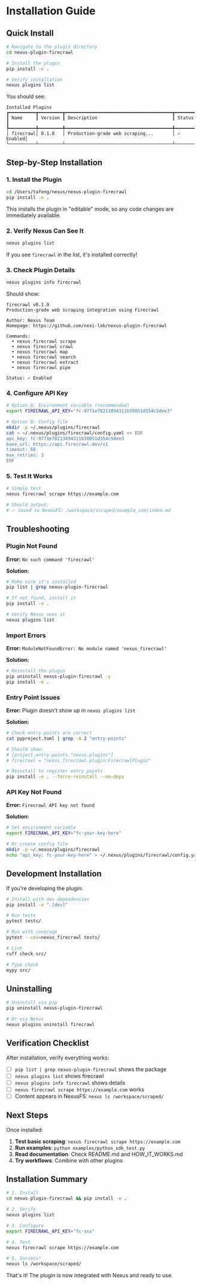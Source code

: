 # Installation Guide

## Quick Install

```bash
# Navigate to the plugin directory
cd nexus-plugin-firecrawl

# Install the plugin
pip install -e .

# Verify installation
nexus plugins list
```

You should see:
```
Installed Plugins
┏━━━━━━━━━━┳━━━━━━━━━┳━━━━━━━━━━━━━━━━━━━━━━━━━━━━━━━━━━━━━━━━┳━━━━━━━━━━┓
┃ Name     ┃ Version ┃ Description                            ┃ Status   ┃
┡━━━━━━━━━━╇━━━━━━━━━╇━━━━━━━━━━━━━━━━━━━━━━━━━━━━━━━━━━━━━━━━╇━━━━━━━━━━┩
│ firecrawl│ 0.1.0   │ Production-grade web scraping...       │ ✓ Enabled│
└──────────┴─────────┴────────────────────────────────────────┴──────────┘
```

## Step-by-Step Installation

### 1. Install the Plugin

```bash
cd /Users/tafeng/nexus/nexus-plugin-firecrawl
pip install -e .
```

This installs the plugin in "editable" mode, so any code changes are immediately available.

### 2. Verify Nexus Can See It

```bash
nexus plugins list
```

If you see `firecrawl` in the list, it's installed correctly!

### 3. Check Plugin Details

```bash
nexus plugins info firecrawl
```

Should show:
```
firecrawl v0.1.0
Production-grade web scraping integration using Firecrawl

Author: Nexus Team
Homepage: https://github.com/nexi-lab/nexus-plugin-firecrawl

Commands:
  • nexus firecrawl scrape
  • nexus firecrawl crawl
  • nexus firecrawl map
  • nexus firecrawl search
  • nexus firecrawl extract
  • nexus firecrawl pipe

Status: ✓ Enabled
```

### 4. Configure API Key

```bash
# Option A: Environment variable (recommended)
export FIRECRAWL_API_KEY="fc-9771e78213894311b30051d354c5dee3"

# Option B: Config file
mkdir -p ~/.nexus/plugins/firecrawl
cat > ~/.nexus/plugins/firecrawl/config.yaml << EOF
api_key: fc-9771e78213894311b30051d354c5dee3
base_url: https://api.firecrawl.dev/v1
timeout: 60
max_retries: 3
EOF
```

### 5. Test It Works

```bash
# Simple test
nexus firecrawl scrape https://example.com

# Should output:
# ✓ Saved to NexusFS: /workspace/scraped/example_com/index.md
```

## Troubleshooting

### Plugin Not Found

**Error:** `No such command 'firecrawl'`

**Solution:**
```bash
# Make sure it's installed
pip list | grep nexus-plugin-firecrawl

# If not found, install it
pip install -e .

# Verify Nexus sees it
nexus plugins list
```

### Import Errors

**Error:** `ModuleNotFoundError: No module named 'nexus_firecrawl'`

**Solution:**
```bash
# Reinstall the plugin
pip uninstall nexus-plugin-firecrawl -y
pip install -e .
```

### Entry Point Issues

**Error:** Plugin doesn't show up in `nexus plugins list`

**Solution:**
```bash
# Check entry points are correct
cat pyproject.toml | grep -A 2 "entry-points"

# Should show:
# [project.entry-points."nexus.plugins"]
# firecrawl = "nexus_firecrawl.plugin:FirecrawlPlugin"

# Reinstall to register entry points
pip install -e . --force-reinstall --no-deps
```

### API Key Not Found

**Error:** `Firecrawl API key not found`

**Solution:**
```bash
# Set environment variable
export FIRECRAWL_API_KEY="fc-your-key-here"

# Or create config file
mkdir -p ~/.nexus/plugins/firecrawl
echo "api_key: fc-your-key-here" > ~/.nexus/plugins/firecrawl/config.yaml
```

## Development Installation

If you're developing the plugin:

```bash
# Install with dev dependencies
pip install -e ".[dev]"

# Run tests
pytest tests/

# Run with coverage
pytest --cov=nexus_firecrawl tests/

# Lint
ruff check src/

# Type check
mypy src/
```

## Uninstalling

```bash
# Uninstall via pip
pip uninstall nexus-plugin-firecrawl

# Or via Nexus
nexus plugins uninstall firecrawl
```

## Verification Checklist

After installation, verify everything works:

- [ ] `pip list | grep nexus-plugin-firecrawl` shows the package
- [ ] `nexus plugins list` shows firecrawl
- [ ] `nexus plugins info firecrawl` shows details
- [ ] `nexus firecrawl scrape https://example.com` works
- [ ] Content appears in NexusFS: `nexus ls /workspace/scraped/`

## Next Steps

Once installed:

1. **Test basic scraping**: `nexus firecrawl scrape https://example.com`
2. **Run examples**: `python examples/python_sdk_test.py`
3. **Read documentation**: Check README.md and HOW_IT_WORKS.md
4. **Try workflows**: Combine with other plugins

## Installation Summary

```bash
# 1. Install
cd nexus-plugin-firecrawl && pip install -e .

# 2. Verify
nexus plugins list

# 3. Configure
export FIRECRAWL_API_KEY="fc-xxx"

# 4. Test
nexus firecrawl scrape https://example.com

# 5. Success!
nexus ls /workspace/scraped/
```

That's it! The plugin is now integrated with Nexus and ready to use.
